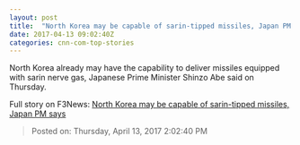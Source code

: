 ```yaml
---
layout: post
title:  "North Korea may be capable of sarin-tipped missiles, Japan PM says"
date: 2017-04-13 09:02:40Z
categories: cnn-com-top-stories
---
```


North Korea already may have the capability to deliver missiles equipped with sarin nerve gas, Japanese Prime Minister Shinzo Abe said on Thursday.


Full story on F3News: [North Korea may be capable of sarin-tipped missiles, Japan PM says](http://www.f3nws.com/n/BnqbeE)

> Posted on: Thursday, April 13, 2017 2:02:40 PM
